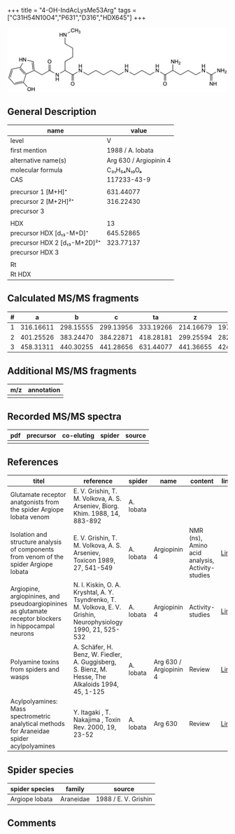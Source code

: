 +++
title = "4-OH-IndAcLysMe53Arg"
tags = ["C31H54N10O4","P631","D316","HDX645"]
+++

![](/img/4-OH-IndAcLysMe53Arg.png)

## General Description

| name                         | value                  |
|------------------------------|------------------------|
| level                        | V                      |
| first mention                | 1988 / A. lobata       |
| alternative name(s)          | Arg 630 / Argiopinin 4 |
| molecular formula            | C₃₁H₅₄N₁₀O₄            |
| CAS                          | 117233-43-9            |
|                              |                        |
| precursor 1 [M+H]⁺           | 631.44077              |
| precursor 2 [M+2H]²⁺         | 316.22430              |
| precursor 3                  |                        |
|                              |                        |
| HDX                          | 13                     |
| precursor HDX   [d₁₃-M+D]⁺   | 645.52865              |
| precursor HDX 2 [d₁₃-M+2D]²⁺ | 323.77137              |
| precursor HDX 3              |                        |
|                              |                        |
| Rt                           |                        |
| Rt HDX                       |                        |

## Calculated MS/MS fragments

| # | a         | b         | c         | ta        | z         | y         | tz        |
|---|-----------|-----------|-----------|-----------|-----------|-----------|-----------|
| 1 | 316.16611 | 298.15555 | 299.13956 | 333.19266 | 214.16679 | 197.14024 | 231.19334 |
| 2 | 401.25526 | 383.24470 | 384.22871 | 418.28181 | 299.25594 | 282.22939 | 316.28249 |
| 3 | 458.31311 | 440.30255 | 441.28656 | 631.44077 | 441.36655 | 424.34000 | 458.39310 |

## Additional MS/MS fragments

| m/z       | annotation |
|-----------|------------|
|           |            |

## Recorded MS/MS spectra

| pdf | precursor | co-eluting | spider    | source                              |
|-----|-----------|------------|-----------|-------------------------------------|
|     |           |            |           |                                     |

## References

| titel                                                                                                 | reference                                                                                                       | spider    | name                   | content                                         | link                                                                        |
|-------------------------------------------------------------------------------------------------------|-----------------------------------------------------------------------------------------------------------------|-----------|------------------------|-------------------------------------------------|-----------------------------------------------------------------------------|
| Glutamate receptor anatgonists from the spider Argiope lobata venom                                   | E. V. Grishin, T. M. Volkova, A. S. Arseniev, Biorg. Khim. 1988, 14, 883-892                                    | A. lobata |                        |                                                 |                                                                 |
| Isolation and structure analysis of components from venom of the spider Argiope lobata                | E. V. Grishin, T. M. Volkova, A. S. Arseniev, Toxicon 1989, 27, 541-549                                         | A. lobata | Argiopinin 4           | NMR (ns), Amino acid analysis, Activity-studies | [Link](https://www.sciencedirect.com/science/article/pii/0041010189901153)  |
| Argiopine, argiopinines, and pseudoargiopinines as glutamate receptor blockers in hippocampal neurons | N. I. Kiskin, O. A. Kryshtal, A. Y. Tsyndrenko, T. M. Volkova, E. V. Grishin, Neurophysiology 1990, 21, 525-532 | A. lobata | Argiopinin 4           | Activity-studies                                | [Link](https://link.springer.com/article/10.1007/BF01051949)                |
| Polyamine toxins from spiders and wasps                                                               | A. Schäfer, H. Benz, W. Fiedler, A. Guggisberg, S. Bienz, M. Hesse, The Alkaloids 1994, 45, 1-125               | A. lobata | Arg 630 / Argiopinin 4 | Review                                          | [Link](https://www.sciencedirect.com/science/article/pii/S009995980860276X) |
| Acylpolyamines: Mass spectrometric analytical methods for Araneidae spider acylpolyamines             | Y. Itagaki , T. Nakajima , Toxin Rev. 2000, 19, 23-52                                                           | A. lobata | Arg 630                | Review                                          | [Link](https://www.tandfonline.com/doi/abs/10.1081/TXR-100100314)           |

## Spider species

| spider species | family    | source               |
|----------------|-----------|----------------------|
| Argiope lobata | Araneidae | 1988 / E. V. Grishin |

## Comments